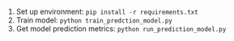 1. Set up environment: `pip install -r requirements.txt`
2. Train model: `python train_predction_model.py`
3. Get model prediction metrics: `python run_prediction_model.py`
